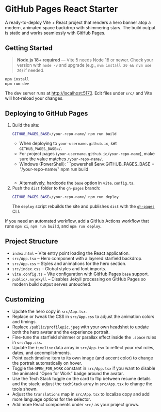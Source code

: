 # GitHub Pages React Starter

A ready-to-deploy Vite + React project that renders a hero banner atop a modern, animated space backdrop with shimmering stars. The build output is static and works seamlessly with GitHub Pages.

## Getting Started

> **Node.js 18+ required** — Vite 5 needs Node 18 or newer. Check your version with `node -v` and upgrade (e.g., `nvm install 20 && nvm use 20`) if needed.

```bash
npm install
npm run dev
```

The dev server runs at [http://localhost:5173](http://localhost:5173). Edit files under `src/` and Vite will hot-reload your changes.

## Deploying to GitHub Pages

1. Build the site:
   ```bash
   GITHUB_PAGES_BASE=/your-repo-name/ npm run build
   ```
   - When deploying to `your-username.github.io`, set `GITHUB_PAGES_BASE=/`.
   - For project pages (`your-username.github.io/your-repo-name`), make sure the value matches `/your-repo-name/`.
   - Windows (PowerShell): ```powershell
     $env:GITHUB_PAGES_BASE = "/your-repo-name/"
     npm run build
     ```
   - Alternatively, hardcode the `base` option in `vite.config.ts`.
2. Push the `dist` folder to the `gh-pages` branch:
   ```bash
   GITHUB_PAGES_BASE=/your-repo-name/ npm run deploy
   ```
   The `deploy` script rebuilds the site and publishes `dist` with the [`gh-pages`](https://github.com/tschaub/gh-pages) CLI.

If you need an automated workflow, add a GitHub Actions workflow that runs `npm ci`, `npm run build`, and `npm run deploy`.

## Project Structure

- `index.html` – Vite entry point loading the React application.
- `src/App.tsx` – Hero component with a layered starfield backdrop.
- `src/App.css` – Styles and animations for the hero section.
- `src/index.css` – Global styles and font imports.
- `vite.config.ts` – Vite configuration with GitHub Pages `base` support.
- `public/.nojekyll` – Disables Jekyll processing on GitHub Pages so modern build output serves untouched.

## Customizing

- Update the hero copy in `src/App.tsx`.
- Replace or tweak the CSS in `src/App.css` to adjust the animation colors and timings.
- Replace `/public/profilepic.jpeg` with your own headshot to update both the hero avatar and the experience portrait.
- Fine-tune the starfield shimmer or parallax effect inside the `.space` rules in `src/App.css`.
- Update the `timeline` data array in `src/App.tsx` to reflect your real roles, dates, and accomplishments.
- Point each timeline item to its own image (and accent color) to change the portrait automatically on hover.
- Toggle the `OPEN_FOR_WORK` constant in `src/App.tsx` if you want to disable the animated “Open for Work” badge around the avatar.
- Use the Tech Stack toggle on the card to flip between resume details and the stack; adjust the `techStack` array in `src/App.tsx` to change the tools shown.
- Adjust the `translations` map in `src/App.tsx` to localize copy and add more language options for the selector.
- Add more React components under `src/` as your project grows.

